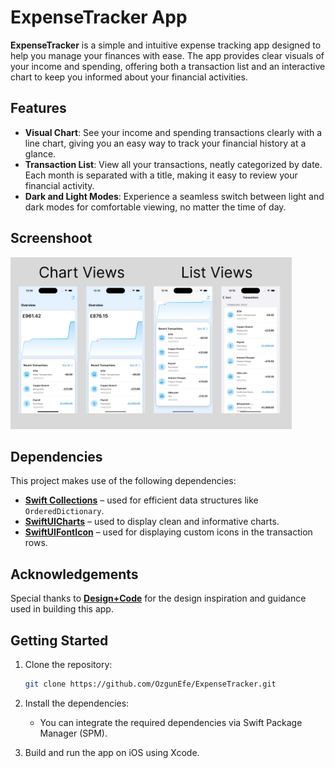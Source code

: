 
# ExpenseTracker App

**ExpenseTracker** is a simple and intuitive expense tracking app designed to help you manage your finances with ease. The app provides clear visuals of your income and spending, offering both a transaction list and an interactive chart to keep you informed about your financial activities.

## Features

- **Visual Chart**: See your income and spending transactions clearly with a line chart, giving you an easy way to track your financial history at a glance.
- **Transaction List**: View all your transactions, neatly categorized by date. Each month is separated with a title, making it easy to review your financial activity.
- **Dark and Light Modes**: Experience a seamless switch between light and dark modes for comfortable viewing, no matter the time of day.

## Screenshoot
<img src="ScreenShots.png" alt="App Screenshot" width="450"/>
  
## Dependencies

This project makes use of the following dependencies:

- [**Swift Collections**](https://github.com/apple/swift-collections) – used for efficient data structures like `OrderedDictionary`.
- [**SwiftUICharts**](https://github.com/AppPear/ChartView) – used to display clean and informative charts.
- [**SwiftUIFontIcon**](https://github.com/huybuidac/SwiftUIFontIcon) – used for displaying custom icons in the transaction rows.

## Acknowledgements

Special thanks to [**Design+Code**](https://designcode.io/) for the design inspiration and guidance used in building this app.

## Getting Started

1. Clone the repository:
   ```bash
   git clone https://github.com/OzgunEfe/ExpenseTracker.git
   ```

2. Install the dependencies:
   - You can integrate the required dependencies via Swift Package Manager (SPM).

3. Build and run the app on iOS using Xcode.
